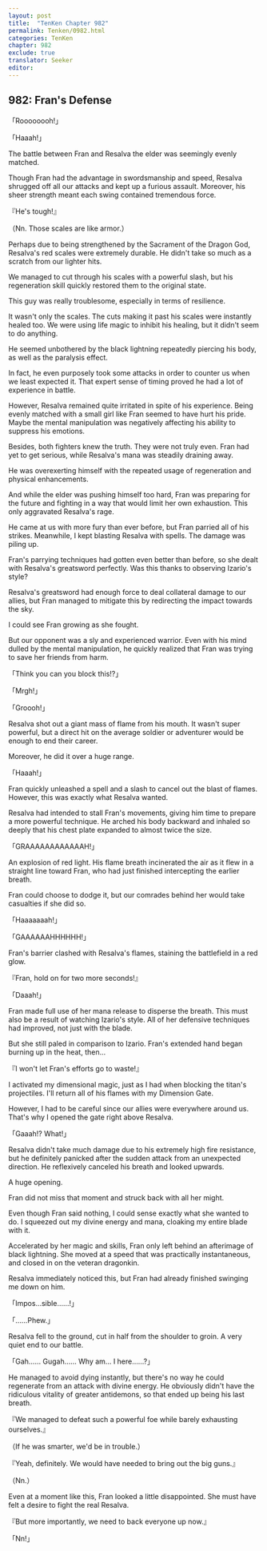 ```yaml
---
layout: post
title:  "TenKen Chapter 982"
permalink: Tenken/0982.html
categories: TenKen
chapter: 982
exclude: true
translator: Seeker
editor: 
---
```

<h2>982: Fran's Defense</h2>

「Roooooooh!」

「Haaah!」

 The battle between Fran and Resalva the elder was seemingly evenly matched.

 Though Fran had the advantage in swordsmanship and speed, Resalva shrugged off all our attacks and kept up a furious assault. Moreover, his sheer strength meant each swing contained tremendous force.

『He's tough!』

（Nn. Those scales are like armor.）

 Perhaps due to being strengthened by the Sacrament of the Dragon God, Resalva's red scales were extremely durable. He didn't take so much as a scratch from our lighter hits.

 We managed to cut through his scales with a powerful slash, but his regeneration skill quickly restored them to the original state.

 This guy was really troublesome, especially in terms of resilience.

 It wasn't only the scales. The cuts making it past his scales were instantly healed too. We were using life magic to inhibit his healing, but it didn't seem to do anything.

 He seemed unbothered by the black lightning repeatedly piercing his body, as well as the paralysis effect.

 In fact, he even purposely took some attacks in order to counter us when we least expected it. That expert sense of timing proved he had a lot of experience in battle.

 However, Resalva remained quite irritated in spite of his experience. Being evenly matched with a small girl like Fran seemed to have hurt his pride. Maybe the mental manipulation was negatively affecting his ability to suppress his emotions.

 Besides, both fighters knew the truth. They were not truly even. Fran had yet to get serious, while Resalva's mana was steadily draining away.

 He was overexerting himself with the repeated usage of regeneration and physical enhancements.

 And while the elder was pushing himself too hard, Fran was preparing for the future and fighting in a way that would limit her own exhaustion. This only aggravated Resalva's rage.

 He came at us with more fury than ever before, but Fran parried all of his strikes. Meanwhile, I kept blasting Resalva with spells. The damage was piling up.

 Fran's parrying techniques had gotten even better than before, so she dealt with Resalva's greatsword perfectly. Was this thanks to observing Izario's style?

 Resalva's greatsword had enough force to deal collateral damage to our allies, but Fran managed to mitigate this by redirecting the impact towards the sky.

 I could see Fran growing as she fought.

 But our opponent was a sly and experienced warrior. Even with his mind dulled by the mental manipulation, he quickly realized that Fran was trying to save her friends from harm.

「Think you can you block this!?」

「Mrgh!」

「Groooh!」

 Resalva shot out a giant mass of flame from his mouth. It wasn't super powerful, but a direct hit on the average soldier or adventurer would be enough to end their career.

 Moreover, he did it over a huge range.

「Haaah!」

 Fran quickly unleashed a spell and a slash to cancel out the blast of flames. However, this was exactly what Resalva wanted.

 Resalva had intended to stall Fran's movements, giving him time to prepare a more powerful technique. He arched his body backward and inhaled so deeply that his chest plate expanded to almost twice the size.

「GRAAAAAAAAAAAAH!」

 An explosion of red light. His flame breath incinerated the air as it flew in a straight line toward Fran, who had just finished intercepting the earlier breath.

 Fran could choose to dodge it, but our comrades behind her would take casualties if she did so.

「Haaaaaaah!」

「GAAAAAAHHHHHH!」

 Fran's barrier clashed with Resalva's flames, staining the battlefield in a red glow.

『Fran, hold on for two more seconds!』

「Daaah!」

 Fran made full use of her mana release to disperse the breath. This must also be a result of watching Izario's style. All of her defensive techniques had improved, not just with the blade.

 But she still paled in comparison to Izario. Fran's extended hand began burning up in the heat, then...

『I won't let Fran's efforts go to waste!』

 I activated my dimensional magic, just as I had when blocking the titan's projectiles. I'll return all of his flames with my Dimension Gate.

 However, I had to be careful since our allies were everywhere around us. That's why I opened the gate right above Resalva.

「Gaaah!? What!」

 Resalva didn't take much damage due to his extremely high fire resistance, but he definitely panicked after the sudden attack from an unexpected direction. He reflexively canceled his breath and looked upwards.

 A huge opening.

 Fran did not miss that moment and struck back with all her might.

 Even though Fran said nothing, I could sense exactly what she wanted to do. I squeezed out my divine energy and mana, cloaking my entire blade with it.

 Accelerated by her magic and skills, Fran only left behind an afterimage of black lightning. She moved at a speed that was practically instantaneous, and closed in on the veteran dragonkin.

 Resalva immediately noticed this, but Fran had already finished swinging me down on him.

「Impos…sible……!」

「……Phew.」

 Resalva fell to the ground, cut in half from the shoulder to groin. A very quiet end to our battle.

「Gah…… Gugah…… Why am… I here……?」

 He managed to avoid dying instantly, but there's no way he could regenerate from an attack with divine energy. He obviously didn't have the ridiculous vitality of greater antidemons, so that ended up being his last breath.

『We managed to defeat such a powerful foe while barely exhausting ourselves.』

（If he was smarter, we'd be in trouble.）

『Yeah, definitely. We would have needed to bring out the big guns.』

（Nn.）

 Even at a moment like this, Fran looked a little disappointed. She must have felt a desire to fight the real Resalva.

『But more importantly, we need to back everyone up now.』

「Nn!」





